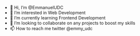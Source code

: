 - 👋 Hi, I’m @EmmanuelUDC
- 👀 I’m interested in Web Development 
- 🌱 I’m currently learning Frontend Development 
- 💞️ I’m looking to collaborate on any projects to boost my skills 
- 📫 How to reach me twitter @emmy_udc

<!---
EmmanuelUDC/EmmanuelUDC is a ✨ special ✨ repository because its `README.md` (this file) appears on your GitHub profile.
You can click the Preview link to take a look at your changes.
--->
